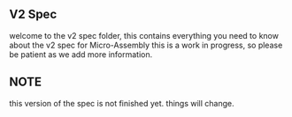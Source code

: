 ## V2 Spec

welcome to the v2 spec folder, this contains everything you need to know about the v2 spec for Micro-Assembly
this is a work in progress, so please be patient as we add more information.


## NOTE
this version of the spec is not finished yet.
things will change.
